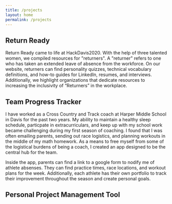 ```yaml
---
title: /projects
layout: home
permalink: /projects
---
```


## Return Ready
Return Ready came to life at HackDavis2020. With the help of three talented women, we compiled resources for "returners". A "returner" refers to one who has taken an extended leave of absence from the workforce. On our website, returners can find personality quizzes, technical vocabulary definitions, and how-to guides for LinkedIn, resumes, and interviews. Additionally, we highlight organizations that dedicate resources to increasing the inclusivity of “Returners” in the workplace.

## Team Progress Tracker
I have worked as a Cross Country and Track coach at Harper Middle School in Davis for the past two years. My ability to maintain a healthy sleep schedule, particpate in extracurriculars, and keep up with my school work became challenging during my first season of coaching. I found that I was often emailing parents, sending out race logistics, and planning workouts in the middle of my math homework. As a means to free myself from some of the logistical burdens of being a coach, I created an app designed to be the central hub for the team.<br>

Inside the app, parents can find a link to a google form to nodify me of athlete absenses. They can find practice times, race locations, and workout plans for the week. Additionally, each athlete has their own portfolio to track their improvement throughout the season and create personal goals.

## Personal Project Management Tool
